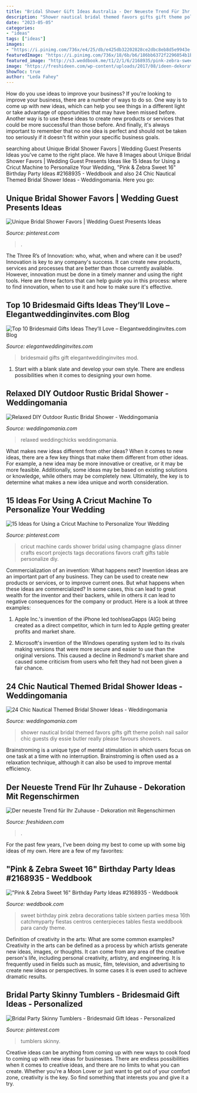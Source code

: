 ```yaml
---
title: "Bridal Shower Gift Ideas Australia - Der Neueste Trend Für Ihr Zuhause"
description: "Shower nautical bridal themed favors gifts gift theme polish nail sailor chic guests diy essie butler really please favours showers"
date: "2023-05-05"
categories:
- "ideas"
tags: ["ideas"]
images:
- "https://i.pinimg.com/736x/e4/25/db/e425db32202828ce2dbc8eb8d5e9943e--wedding-dinner-wedding-day.jpg"
featuredImage: "https://i.pinimg.com/736x/18/6b/b6/186bb6372f2296054b1b4f56404be257.jpg"
featured_image: "http://s3.weddbook.me/t1/2/1/6/2168935/pink-zebra-sweet-16-birthday-party-ideas.jpg"
image: "https://freshideen.com/wp-content/uploads/2017/08/ideen-dekoration-mit-regenschirm.jpg"
ShowToc: true
author: "Leda Fahey"
---
```



How do you use ideas to improve your business?
If you're looking to improve your business, there are a number of ways to do so. One way is to come up with new ideas, which can help you see things in a different light or take advantage of opportunities that may have been missed before. Another way is to use these ideas to create new products or services that could be more successful than those before. And finally, it's always important to remember that no one idea is perfect and should not be taken too seriously if it doesn't fit within your specific business goals.

	

		
searching about Unique Bridal Shower Favors | Wedding Guest Presents Ideas you've came to the right place. We have 8 Images about Unique Bridal Shower Favors | Wedding Guest Presents Ideas like 15 Ideas for Using a Cricut Machine to Personalize Your Wedding, &quot;Pink &amp; Zebra Sweet 16&quot; Birthday Party Ideas #2168935 - Weddbook and also 24 Chic Nautical Themed Bridal Shower Ideas - Weddingomania. Here you go:
		
    
## Unique Bridal Shower Favors | Wedding Guest Presents Ideas

<img loading=lazy src="https://i.pinimg.com/736x/ac/bd/dd/acbdddae6e656b92b4b376f10384931b.jpg" onerror="this.onerror=null;this.src='https://tse3.mm.bing.net/th?id=OIP.iIdNHyqS530R_uFOo7Y1-QHaOq&amp;pid=15.1';" alt="Unique Bridal Shower Favors | Wedding Guest Presents Ideas">

_Source: pinterest.com_

>. 

	

The Three R’s of Innovation: who, what, when and where can it be used?
Innovation is key to any company's success. It can create new products, services and processes that are better than those currently available. However, innovation must be done in a timely manner and using the right tools. Here are three factors that can help guide you in this process: where to find innovation, when to use it and how to make sure it's effective.

    
## Top 10 Bridesmaid Gifts Ideas They’ll Love – Elegantweddinginvites.com Blog

<img loading=lazy src="https://www.elegantweddinginvites.com/wedding-blog/wp-content/uploads/2015/07/bridesmaid-gift-ideas-with-nail-polish-and-champagne.jpg" onerror="this.onerror=null;this.src='https://tse3.mm.bing.net/th?id=OIP.tIV-q9Nf79ZgGN1MFHVyXQHaLH&amp;pid=15.1';" alt="Top 10 Bridesmaid Gifts Ideas They’ll Love – Elegantweddinginvites.com Blog">

_Source: elegantweddinginvites.com_

>bridesmaid gifts gift elegantweddinginvites mod. 

	

1. Start with a blank slate and develop your own style. There are endless possibilities when it comes to designing your own home.

    
## Relaxed DIY Outdoor Rustic Bridal Shower - Weddingomania

<img loading=lazy src="https://i.weddingomania.com/relaxed-diy-outdoor-rustic-bridal-shower-7-500x668.jpg" onerror="this.onerror=null;this.src='https://tse2.mm.bing.net/th?id=OIP.9scI20Me1B7KML9y66h3FwHaJ5&amp;pid=15.1';" alt="Relaxed DIY Outdoor Rustic Bridal Shower - Weddingomania">

_Source: weddingomania.com_

>relaxed weddingchicks weddingomania. 

	

What makes new ideas different from other ideas?
When it comes to new ideas, there are a few key things that make them different from other ideas. For example, a new idea may be more innovative or creative, or it may be more feasible. Additionally, some ideas may be based on existing solutions or knowledge, while others may be completely new. Ultimately, the key is to determine what makes a new idea unique and worth consideration.

    
## 15 Ideas For Using A Cricut Machine To Personalize Your Wedding

<img loading=lazy src="https://i.pinimg.com/736x/e4/25/db/e425db32202828ce2dbc8eb8d5e9943e--wedding-dinner-wedding-day.jpg" onerror="this.onerror=null;this.src='https://tse4.mm.bing.net/th?id=OIP.9t1nhy35THntWNosp6YZ_QHaLG&amp;pid=15.1';" alt="15 Ideas for Using a Cricut Machine to Personalize Your Wedding">

_Source: pinterest.com_

>cricut machine cards shower bridal using champagne glass dinner crafts escort projects tags decorations favors craft gifts table personalize diy. 

	

Commercialization of an invention: What happens next?
Invention ideas are an important part of any business. They can be used to create new products or services, or to improve current ones. But what happens when these ideas are commercialized? In some cases, this can lead to great wealth for the inventor and their backers, while in others it can lead to negative consequences for the company or product. Here is a look at three examples:
1. Apple Inc.'s invention of the iPhone led toohlseaGapps (AIG) being created as a direct competitor, which in turn led to Apple getting greater profits and market share.

2. Microsoft's invention of the Windows operating system led to its rivals making versions that were more secure and easier to use than the original versions. This caused a decline in Redmond's market share and caused some criticism from users who felt they had not been given a fair chance.

    
## 24 Chic Nautical Themed Bridal Shower Ideas - Weddingomania

<img loading=lazy src="http://i.weddingomania.com/2016/04/24-Nautical-Themed-Bridal-Shower-Ideas-16.jpg" onerror="this.onerror=null;this.src='https://tse4.mm.bing.net/th?id=OIP.BpfLr8C96-lcXnBpI67ESwHaJ4&amp;pid=15.1';" alt="24 Chic Nautical Themed Bridal Shower Ideas - Weddingomania">

_Source: weddingomania.com_

>shower nautical bridal themed favors gifts gift theme polish nail sailor chic guests diy essie butler really please favours showers. 

	

Brainstroming is a unique type of mental stimulation in which users focus on one task at a time with no interruption. Brainstroming is often used as a relaxation technique, although it can also be used to improve mental efficiency.

    
## Der Neueste Trend Für Ihr Zuhause - Dekoration Mit Regenschirmen

<img loading=lazy src="https://freshideen.com/wp-content/uploads/2017/08/ideen-dekoration-mit-regenschirm.jpg" onerror="this.onerror=null;this.src='https://tse2.mm.bing.net/th?id=OIP.s9bmDdfwfwSWjLoSKEF9wwHaLH&amp;pid=15.1';" alt="Der neueste Trend für Ihr Zuhause - Dekoration mit Regenschirmen">

_Source: freshideen.com_

>. 

	

For the past few years, I've been doing my best to come up with some big ideas of my own. Here are a few of my favorites: 

    
## &quot;Pink &amp; Zebra Sweet 16&quot; Birthday Party Ideas #2168935 - Weddbook

<img loading=lazy src="http://s3.weddbook.me/t1/2/1/6/2168935/pink-zebra-sweet-16-birthday-party-ideas.jpg" onerror="this.onerror=null;this.src='https://tse3.mm.bing.net/th?id=OIP.nHyiVBsItu5mC8UvCIGT2wHaMY&amp;pid=15.1';" alt="&quot;Pink &amp; Zebra Sweet 16&quot; Birthday Party Ideas #2168935 - Weddbook">

_Source: weddbook.com_

>sweet birthday pink zebra decorations table sixteen parties mesa 16th catchmyparty fiestas centros centerpieces tables fiesta weddbook para candy theme. 

	

Definition of creativity in the arts: What are some common examples?
Creativity in the arts can be defined as a process by which artists generate new ideas, images, or thoughts. It can come from any area of the creative person's life, including personal creativity, artistry, and engineering. It is frequently used in fields such as music, film, television, and advertising to create new ideas or perspectives. In some cases it is even used to achieve dramatic results.

    
## Bridal Party Skinny Tumblers - Bridesmaid Gift Ideas - Personalized

<img loading=lazy src="https://i.pinimg.com/736x/18/6b/b6/186bb6372f2296054b1b4f56404be257.jpg" onerror="this.onerror=null;this.src='https://tse2.mm.bing.net/th?id=OIP.yxOf8r1PGYav9bbLn77eswHaJy&amp;pid=15.1';" alt="Bridal Party Skinny Tumblers - Bridesmaid Gift Ideas - Personalized">

_Source: pinterest.com_

>tumblers skinny. 

	

Creative ideas can be anything from coming up with new ways to cook food to coming up with new ideas for businesses. There are endless possibilities when it comes to creative ideas, and there are no limits to what you can create. Whether you're a Moon Lover or just want to get out of your comfort zone, creativity is the key. So find something that interests you and give it a try.

